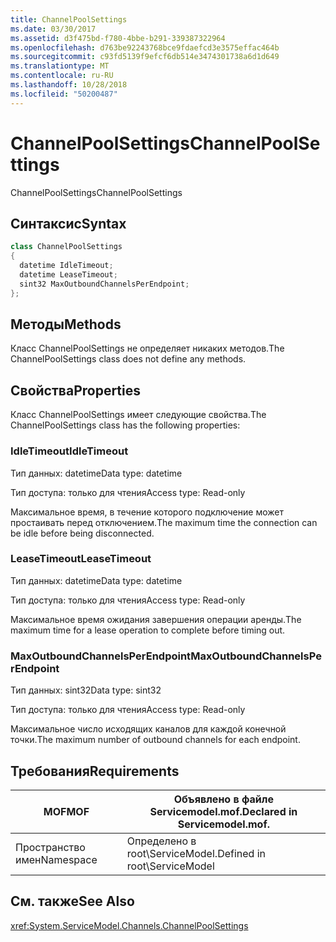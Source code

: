 ```yaml
---
title: ChannelPoolSettings
ms.date: 03/30/2017
ms.assetid: d3f475bd-f780-4bbe-b291-339387322964
ms.openlocfilehash: d763be92243768bce9fdaefcd3e3575effac464b
ms.sourcegitcommit: c93fd5139f9efcf6db514e3474301738a6d1d649
ms.translationtype: MT
ms.contentlocale: ru-RU
ms.lasthandoff: 10/28/2018
ms.locfileid: "50200487"
---
```

# <a name="channelpoolsettings"></a><span data-ttu-id="e0c0a-102">ChannelPoolSettings</span><span class="sxs-lookup"><span data-stu-id="e0c0a-102">ChannelPoolSettings</span></span>
<span data-ttu-id="e0c0a-103">ChannelPoolSettings</span><span class="sxs-lookup"><span data-stu-id="e0c0a-103">ChannelPoolSettings</span></span>  
  
## <a name="syntax"></a><span data-ttu-id="e0c0a-104">Синтаксис</span><span class="sxs-lookup"><span data-stu-id="e0c0a-104">Syntax</span></span>  
  
```csharp
class ChannelPoolSettings  
{  
  datetime IdleTimeout;  
  datetime LeaseTimeout;  
  sint32 MaxOutboundChannelsPerEndpoint;  
};  
```  
  
## <a name="methods"></a><span data-ttu-id="e0c0a-105">Методы</span><span class="sxs-lookup"><span data-stu-id="e0c0a-105">Methods</span></span>  
 <span data-ttu-id="e0c0a-106">Класс ChannelPoolSettings не определяет никаких методов.</span><span class="sxs-lookup"><span data-stu-id="e0c0a-106">The ChannelPoolSettings class does not define any methods.</span></span>  
  
## <a name="properties"></a><span data-ttu-id="e0c0a-107">Свойства</span><span class="sxs-lookup"><span data-stu-id="e0c0a-107">Properties</span></span>  
 <span data-ttu-id="e0c0a-108">Класс ChannelPoolSettings имеет следующие свойства.</span><span class="sxs-lookup"><span data-stu-id="e0c0a-108">The ChannelPoolSettings class has the following properties:</span></span>  
  
### <a name="idletimeout"></a><span data-ttu-id="e0c0a-109">IdleTimeout</span><span class="sxs-lookup"><span data-stu-id="e0c0a-109">IdleTimeout</span></span>  
 <span data-ttu-id="e0c0a-110">Тип данных: datetime</span><span class="sxs-lookup"><span data-stu-id="e0c0a-110">Data type: datetime</span></span>  
  
 <span data-ttu-id="e0c0a-111">Тип доступа: только для чтения</span><span class="sxs-lookup"><span data-stu-id="e0c0a-111">Access type: Read-only</span></span>  
  
 <span data-ttu-id="e0c0a-112">Максимальное время, в течение которого подключение может простаивать перед отключением.</span><span class="sxs-lookup"><span data-stu-id="e0c0a-112">The maximum time the connection can be idle before being disconnected.</span></span>  
  
### <a name="leasetimeout"></a><span data-ttu-id="e0c0a-113">LeaseTimeout</span><span class="sxs-lookup"><span data-stu-id="e0c0a-113">LeaseTimeout</span></span>  
 <span data-ttu-id="e0c0a-114">Тип данных: datetime</span><span class="sxs-lookup"><span data-stu-id="e0c0a-114">Data type: datetime</span></span>  
  
 <span data-ttu-id="e0c0a-115">Тип доступа: только для чтения</span><span class="sxs-lookup"><span data-stu-id="e0c0a-115">Access type: Read-only</span></span>  
  
 <span data-ttu-id="e0c0a-116">Максимальное время ожидания завершения операции аренды.</span><span class="sxs-lookup"><span data-stu-id="e0c0a-116">The maximum time for a lease operation to complete before timing out.</span></span>  
  
### <a name="maxoutboundchannelsperendpoint"></a><span data-ttu-id="e0c0a-117">MaxOutboundChannelsPerEndpoint</span><span class="sxs-lookup"><span data-stu-id="e0c0a-117">MaxOutboundChannelsPerEndpoint</span></span>  
 <span data-ttu-id="e0c0a-118">Тип данных: sint32</span><span class="sxs-lookup"><span data-stu-id="e0c0a-118">Data type: sint32</span></span>  
  
 <span data-ttu-id="e0c0a-119">Тип доступа: только для чтения</span><span class="sxs-lookup"><span data-stu-id="e0c0a-119">Access type: Read-only</span></span>  
  
 <span data-ttu-id="e0c0a-120">Максимальное число исходящих каналов для каждой конечной точки.</span><span class="sxs-lookup"><span data-stu-id="e0c0a-120">The maximum number of outbound channels for each endpoint.</span></span>  
  
## <a name="requirements"></a><span data-ttu-id="e0c0a-121">Требования</span><span class="sxs-lookup"><span data-stu-id="e0c0a-121">Requirements</span></span>  
  
|<span data-ttu-id="e0c0a-122">MOF</span><span class="sxs-lookup"><span data-stu-id="e0c0a-122">MOF</span></span>|<span data-ttu-id="e0c0a-123">Объявлено в файле Servicemodel.mof.</span><span class="sxs-lookup"><span data-stu-id="e0c0a-123">Declared in Servicemodel.mof.</span></span>|  
|---------|-----------------------------------|  
|<span data-ttu-id="e0c0a-124">Пространство имен</span><span class="sxs-lookup"><span data-stu-id="e0c0a-124">Namespace</span></span>|<span data-ttu-id="e0c0a-125">Определено в root\ServiceModel.</span><span class="sxs-lookup"><span data-stu-id="e0c0a-125">Defined in root\ServiceModel</span></span>|  
  
## <a name="see-also"></a><span data-ttu-id="e0c0a-126">См. также</span><span class="sxs-lookup"><span data-stu-id="e0c0a-126">See Also</span></span>  
 <xref:System.ServiceModel.Channels.ChannelPoolSettings>
